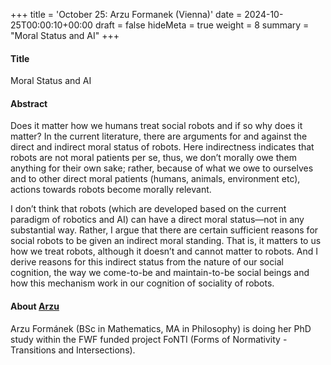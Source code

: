 +++
title = 'October 25: Arzu Formanek (Vienna)'
date = 2024-10-25T00:00:10+00:00
draft = false
hideMeta = true
weight = 8
summary = "Moral Status and AI"
+++


#### Title
Moral Status and AI

#### Abstract
Does it matter how we humans treat social robots and if so why does it matter? In the current literature, there are arguments for and against the direct and indirect moral status of robots. Here indirectness indicates that robots are not moral patients per se, thus, we don’t morally owe them anything for their own sake; rather, because of what we owe to ourselves and to other direct moral patients (humans, animals, environment etc), actions towards robots become morally relevant.

I don’t think that robots (which are developed based on the current paradigm of robotics and AI) can have a direct moral status—not in any substantial way. Rather, I argue that there are certain sufficient reasons for social robots to be given an indirect moral standing. That is, it matters to us how we treat robots, although it doesn’t and cannot matter to robots. And I derive reasons for this indirect status from the nature of our social cognition, the way we come-to-be and maintain-to-be social beings and how this mechanism work in our cognition of sociality of robots. 

#### About [Arzu](https://philtech.univie.ac.at/team/arzu-formanek/)

Arzu Formánek (BSc in Mathematics, MA in Philosophy) is doing her PhD study within the FWF funded project FoNTI (Forms of Normativity - Transitions and Intersections).




 